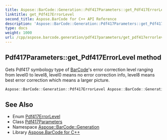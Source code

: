 ```yaml
---
title: Aspose::BarCode::Generation::Pdf417Parameters::get_Pdf417ErrorLevel method
linktitle: get_Pdf417ErrorLevel
second_title: Aspose.BarCode for C++ API Reference
description: 'Aspose::BarCode::Generation::Pdf417Parameters::get_Pdf417ErrorLevel method. Gets Pdf417 symbology type of BarCode''s error correction level ranging from level0 to level8, level0 means no error correction info, level8 means best error correction which means a larger picture in C++.'
type: docs
weight: 1000
url: /cpp/aspose.barcode.generation/pdf417parameters/get_pdf417errorlevel/
---
```

## Pdf417Parameters::get_Pdf417ErrorLevel method


Gets Pdf417 symbology type of [BarCode](../../../aspose.barcode/)'s error correction level ranging from level0 to level8, level0 means no error correction info, level8 means best error correction which means a larger picture.

```cpp
Aspose::BarCode::Generation::Pdf417ErrorLevel Aspose::BarCode::Generation::Pdf417Parameters::get_Pdf417ErrorLevel() const
```

## See Also

* Enum [Pdf417ErrorLevel](../../pdf417errorlevel/)
* Class [Pdf417Parameters](../)
* Namespace [Aspose::BarCode::Generation](../../)
* Library [Aspose.BarCode for C++](../../../)
